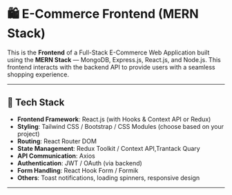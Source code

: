 # 🛍️ E-Commerce Frontend (MERN Stack)

This is the **Frontend** of a Full-Stack E-Commerce Web Application built using the **MERN Stack** — MongoDB, Express.js, React.js, and Node.js. This frontend interacts with the backend API to provide users with a seamless shopping experience.

---

## 🔧 Tech Stack

- **Frontend Framework**: React.js (with Hooks & Context API or Redux)
- **Styling**: Tailwind CSS / Bootstrap / CSS Modules (choose based on your project)
- **Routing**: React Router DOM
- **State Management**: Redux Toolkit / Context API,Trantack Quary
- **API Communication**: Axios
- **Authentication**: JWT / OAuth (via backend)
- **Form Handling**: React Hook Form / Formik
- **Others**: Toast notifications, loading spinners, responsive design

---


